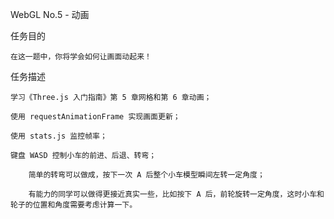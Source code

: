 WebGL No.5 - 动画

任务目的

	在这一题中，你将学会如何让画面动起来！

任务描述

	学习《Three.js 入门指南》第 5 章网格和第 6 章动画；

	使用 requestAnimationFrame 实现画面更新；

	使用 stats.js 监控帧率；

	键盘 WASD 控制小车的前进、后退、转弯；

		简单的转弯可以做成，按下一次 A 后整个小车模型瞬间左转一定角度；

		有能力的同学可以做得更接近真实一些，比如按下 A 后，前轮旋转一定角度，这时小车和轮子的位置和角度需要考虑计算一下。